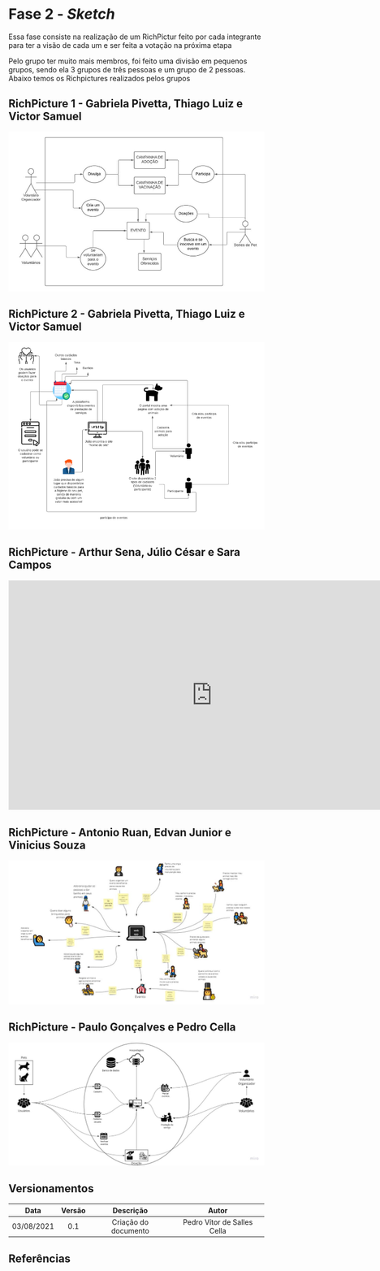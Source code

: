 # Fase 2 - <i>Sketch</i>

<p>Essa fase consiste na realização de um RichPictur feito por cada integrante para ter a visão de cada um e ser feita a votação na próxima etapa</p>
<p>Pelo grupo ter muito mais membros, foi feito uma divisão em pequenos grupos, sendo ela 3 grupos de três pessoas e um grupo de 2 pessoas. Abaixo temos os Richpictures realizados pelos grupos</p>

## RichPicture 1 - Gabriela Pivetta, Thiago Luiz e Victor Samuel

![RichPicture1 - Grupo1](../images/richpicture1grupo1.jpeg)

## RichPicture 2 - Gabriela Pivetta, Thiago Luiz e Victor Samuel

![RichPicture1 - Grupo1](../images/richpicture2grupo1.png)

## RichPicture - Arthur Sena, Júlio César e Sara Campos

<iframe style="border: 1px solid rgba(0, 0, 0, 0.1);" width="800" height="450" src="https://www.figma.com/embed?embed_host=share&url=https%3A%2F%2Fwww.figma.com%2Ffile%2FViqHT2jZSLtXBDsJ7DFVVw%2FRichpicture%3Fnode-id%3D0%253A1" allowfullscreen></iframe>

## RichPicture - Antonio Ruan, Edvan Junior e Vinicius Souza

![RichPicture - Grupo3](../images/richpicturegrupo3.jpg)

## RichPicture - Paulo Gonçalves e Pedro Cella

![RichPicture - Grupo4](../images/richpicturegrupo4.jpg)

## Versionamentos

|Data|Versão|Descrição|Autor|
|:--------:|:---:|:-------------------: |:-----------------------:|
|03/08/2021| 0.1 | Criação do documento | Pedro Vítor de Salles Cella | 

## Referências